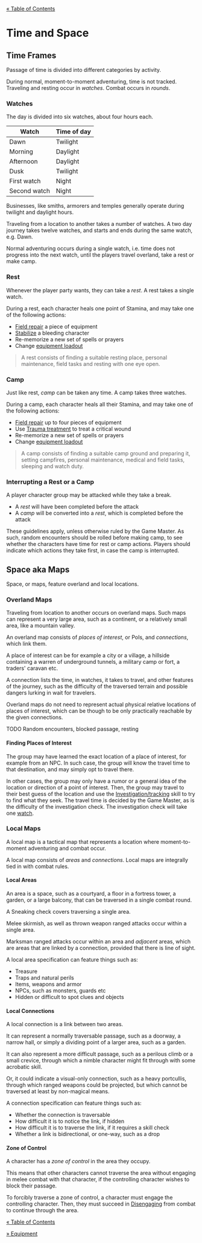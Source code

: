 [&laquo; Table of Contents](..)

# Time and Space

## Time Frames

Passage of time is divided into different categories by activity.

During normal, moment-to-moment adventuring, time is not tracked. Traveling and resting occur in *watches*. Combat occurs in *rounds*.

### Watches

The day is divided into six watches, about four hours each.

| Watch | Time of day |
|-|-|
| Dawn | Twilight |
| Morning | Daylight |
| Afternoon | Daylight |
| Dusk | Twilight |
| First watch | Night |
| Second watch | Night |

Businesses, like smiths, armorers and temples generally operate during twilight and daylight hours.

Traveling from a location to another takes a number of watches. A two day journey takes twelve watches, and starts and ends during the same watch, e.g. Dawn.

Normal adventuring occurs during a single watch, i.e. time does not progress into the next watch, until the players travel overland, take a rest or make camp.

### Rest

Whenever the player party wants, they can take a *rest*. A rest takes a single watch.

During a rest, each character heals one point of Stamina, and may take one of the following actions:

- [Field repair](characters#list-of-skills) a piece of equipment
- [Stabilize](characters#list-of-skills) a bleeding character
- Re-memorize a new set of spells or prayers
- Change [equipment loadout](equipment#equipment-slots)

> A rest consists of finding a suitable resting place, personal maintenance, field tasks and resting with one eye open.

### Camp

Just like rest, *camp* can be taken any time. A camp takes three watches.

During a camp, each character heals all their Stamina, and may take one of the following actions:

- [Field repair](characters#list-of-skills) up to four pieces of equipment
- Use [Trauma treatment](characters#list-of-skills) to treat a critical wound
- Re-memorize a new set of spells or prayers
- Change [equipment loadout](equipment#equipment-slots)

> A camp consists of finding a suitable camp ground and preparing it, setting campfires, personal maintenance, medical and field tasks, sleeping and watch duty.

### Interrupting a Rest or a Camp

A player character group may be attacked while they take a break.

- A *rest* will have been completed before the attack
- A *camp* will be converted into a *rest*, which is completed before the attack

These guidelines apply, unless otherwise ruled by the Game Master. As such, random encounters should be rolled before making camp, to see whether the characters have time for rest or camp actions. Players should indicate which actions they take first, in case the camp is interrupted.

## Space aka Maps

Space, or maps, feature overland and local locations.

### Overland Maps

Traveling from location to another occurs on overland maps. Such maps can represent a very large area, such as a continent, or a relatively small area, like a mountain valley.

An overland map consists of *places of interest*, or PoIs, and *connections*, which link them.

A place of interest can be for example a city or a village, a hillside containing a warren of underground tunnels, a military camp or fort, a traders' caravan etc.

A connection lists the time, in watches, it takes to travel, and other features of the journey, such as the difficulty of the traversed terrain and possible dangers lurking in wait for travelers.

Overland maps do not need to represent actual physical relative locations of places of interest, which can be though to be only practically reachable by the given connections.

TODO Random encounters, blocked passage, resting

#### Finding Places of Interest

The group may have learned the exact location of a place of interest, for example from an NPC. In such case, the group will know the travel time to that destination, and may simply opt to travel there.

In other cases, the group may only have a rumor or a general idea of the location or direction of a point of interest. Then, the group may travel to their best guess of the location and use the [Investigation/tracking](characters#list-of-skills) skill to try to find what they seek. The travel time is decided by the Game Master, as is the difficulty of the investigation check. The investigation check will take one [watch](time-and-space#watches).

### Local Maps

A local map is a tactical map that represents a location where moment-to-moment adventuring and combat occur.

A local map consists of *areas* and *connections*. Local maps are integrally tied in with combat rules.

#### Local Areas

An area is a space, such as a courtyard, a floor in a fortress tower, a garden, or a large balcony, that can be traversed in a single combat round.

A Sneaking check covers traversing a single area.

Melee skirmish, as well as thrown weapon ranged attacks occur within a single area.

Marksman ranged attacks occur within an area and *adjacent* areas, which are areas that are linked by a connection, provided that there is line of sight.

A local area specification can feature things such as:

- Treasure
- Traps and natural perils
- Items, weapons and armor
- NPCs, such as monsters, guards etc
- Hidden or difficult to spot clues and objects

#### Local Connections

A local connection is a link between two areas.

It can represent a normally traversable passage, such as a doorway, a narrow hall, or simply a dividing point of a larger area, such as a garden.

It can also represent a more difficult passage, such as a perilous climb or a small crevice, through which a nimble character might fit through with some acrobatic skill.

Or, it could indicate a visual-only connection, such as a heavy portcullis, through which ranged weapons could be projected, but which cannot be traversed at least by non-magical means.

A connection specification can feature things such as:

- Whether the connection is traversable
- How difficult it is to notice the link, if hidden
- How difficult it is to traverse the link, if it requires a skill check
- Whether a link is bidirectional, or one-way, such as a drop

#### Zone of Control

A character has a *zone of control* in the area they occupy.

This means that other characters cannot traverse the area without engaging in melee combat with that character, if the controlling character wishes to block their passage.

To forcibly traverse a zone of control, a character must engage the controlling character. Then, they must succeed in [Disengaging](combat#engagement-and-disengaging) from combat to continue through the area.

[&laquo; Table of Contents](..)

[&raquo; Equipment](equipment)
